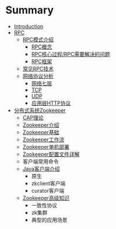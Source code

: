 # Summary

* [Introduction](README.md)
* [RPC](rpc.md)
  * [RPC模式介绍](rpc/rpcmo-shi-jie-shao.md)
    * [RPC概念](rpc/rpcmo-shi-jie-shao/rpcgai-nian.md)
    * [RPC核心过程/RPC需要解决的问题](rpc/rpcmo-shi-jie-shao/rpche-xin-guo-cheng.md)
    * [RPC框架](rpc/rpcmo-shi-jie-shao/rpckuang-jia.md)
  * [常见RPC技术](rpc/chang-jian-rpc-ji-zhu.md)
  * [网络协议分析](rpc/wang-luo-xie-yi-fen-xi.md)
    * [网络七层](rpc/wang-luo-xie-yi-fen-xi/wang-luo-qi-ceng.md)
    * [TCP](rpc/wang-luo-xie-yi-fen-xi/tcp.md)
    * [UDP](rpc/wang-luo-xie-yi-fen-xi/udp.md)
    * [应用层HTTP协议](rpc/wang-luo-xie-yi-fen-xi/ying-yong-ceng-http-xie-yi.md)
* [分布式系统Zookeeper](fen-bu-shi-xi-tong-zookeeper.md)
  * [CAP理论](fen-bu-shi-xi-tong-zookeeper/capli-lun.md)
  * [Zookeeper介绍](fen-bu-shi-xi-tong-zookeeper/zookeeperjie-shao.md)
  * [Zookeeper基础](fen-bu-shi-xi-tong-zookeeper/zookeeperji-chu.md)
  * [Zookeeper工作流](fen-bu-shi-xi-tong-zookeeper/zookeepergong-zuo-liu.md)
  * [Zookeeper单机部署](fen-bu-shi-xi-tong-zookeeper/zookeeperdan-ji-bu-shu.md)
  * [Zookeeper配置文件详解](fen-bu-shi-xi-tong-zookeeper/zookeeperpei-zhi-wen-jian-xiang-jie.md)
  * 客户端常用命令
  * [Java客户端介绍](fen-bu-shi-xi-tong-zookeeper/zookeeperji-chu/javake-hu-duan-jie-shao.md)
    * 原生
    * zkclient客户端
    * curator客户端
  * [Zookeeper高级知识](fen-bu-shi-xi-tong-zookeeper/zookeepergao-ji-zhi-shi.md)
    * 一致性协议
    * zk集群
    * 典型的应用场景

